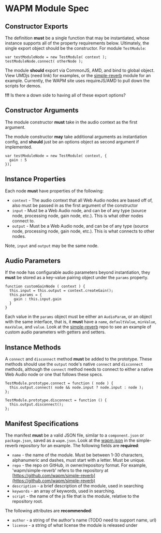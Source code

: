 # WAPM Module Spec

## Constructor Exports

The definition **must** be a single function that may be instantiated, whose instance supports all of the property requirements below. Ultimately, the single export object should be the constructor. For module `TestModule`:

```
var testModuleNode = new TestModule( context );
testModuleNode.connect( otherNode );
```

The module **should** export via CommonJS, AMD, and bind to global object. View UMDjs (need link) for examples, or the [simple-reverb](https://github.com/wapm/simple-reverb) module for an example. Currently, the WAPM site uses requireJS/AMD to pull down the scripts for demos.

**!!!** Is there a down side to having all of these export options?

## Constructor Arguments

The module constructor **must** take in the audio context as the first argument.

The module constructor **may** take additional arguments as instantiation config, and **should** just be an options object as second argument if implemented.

```
var testModuleNode = new TestModule( context, {
  gain : 5
});
```

## Instance Properties

Each node **must** have properties of the following:

*  `context` - The audio context that all Web Audio nodes are based off of, also must be passed in as the first argument of the constructor
* `input` - Must be a Web Audio node, and can be of any type (source node, processing node, gain node, etc.). This is what other nodes connect to.
* `output` - Must be a Web Audio node, and can be of any type (source node, processing node, gain node, etc.). This is what connects to other nodes.

Note, `input` and `output` may be the same node.

## Audio Parameters

If the node has configurable audio parameters beyond instantiation, they **must** be stored as a key-value pairing object under the `params` property.

```
function customGainNode ( context ) {
  this.input = this.output = context.createGain();
  this.params = {
    gain : this.input.gain
  }
}
```

Each value in the `params` object must be either an `AudioParam`, or an object with the same interface, that is, it **must** have a `name`, `defaultValue`, `minValue`, `maxValue`, and `value`. Look at the [simple-reverb](https://github.com/wapm/simple-reverb) repo to see an example of custom audio parameters with getters and setters.

## Instance Methods

A `connect` and `disconnect` method **must** be added to the prototype. These methods should use the `output` node\'s native `connect` and `disconnect` methods, although the `connect` method needs to connect to either a native Web Audio node or one that follows these specs.

```
TestModule.prototype.connect = function ( node ) {
  this.output.connect( node && node.input ? node.input : node );
};

TestModule.prototype.disconnect = function () {
  this.output.disconnect();
};
```

## Manifest Specifications

The manifest **must** be a valid JSON file, similar to a `component.json` or `package.json`, saved as a `wapm.json`. Look at the [wapm.json](https://github.com/wapm/simple-reverb/blob/master/wapm.json) in the simple-reverb repository for an example. The following fields are **required**:

* `name` - the name of the module. Must be between 1-30 characters, alphanumeric and dashes, must start with a letter. Must be unique.
* `repo` - the repo on GitHub, in owner/repository format. For example, 'wapm/simple-reverb' refers to the repository at [https://github.com/wapm/simple-reverb](https://github.com/wapm/simple-reverb)
* `description` - a brief description of the module, used in searching
* `keywords` - an array of keywords, used in searching.
* `script` - the name of the js file that is the module, relative to the repository root.

The following attributes are **recommended**:

* `author` - a string of the author's name (TODO need to support name, url)
* `license` - a string of what license the module is released under
